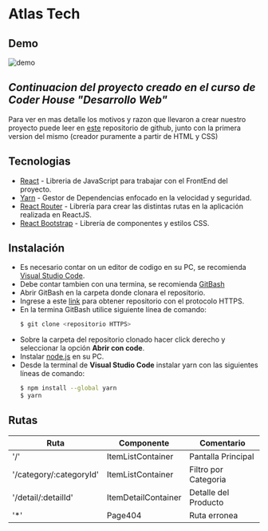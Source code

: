 # Atlas Tech

## Demo
![demo](https://user-images.githubusercontent.com/88438404/182710739-44747b2c-92e9-4ea6-9cb7-00f62341fd18.gif)

## _Continuacion del proyecto creado en el curso de Coder House "Desarrollo Web"_
Para ver en mas detalle los motivos y razon que llevaron a crear nuestro proyecto puede leer en [este](https://github.com/JEmperador/coderHouse_desarrolloWeb) repositorio de github, junto con la primera version del mismo (creador puramente a partir de HTML y CSS)

## Tecnologias
-   [React](https://reactjs.org/) - Libreria de JavaScript para trabajar con el FrontEnd del proyecto.
-   [Yarn](https://yarnpkg.com/) - Gestor de Dependencias enfocado en la velocidad y seguridad.
-   [React Router](https://reactrouter.com/docs/en/v6) - Librería para crear las distintas rutas en la aplicación realizada en ReactJS.
-   [React Bootstrap](https://react-bootstrap.github.io/) - Librería de componentes y estilos CSS.

## Instalación
-   Es necesario contar on un editor de codigo en su PC, se recomienda [Visual Studio Code](https://code.visualstudio.com/).
-   Debe contar tambien con una termina, se recomienda [GitBash](https://git-scm.com/)
-   Abrir GitBash en la carpeta donde clonara el repositorio.
-   Ingrese a este [link](https://github.com/JEmperador/react_coderHouse.git) para obtener repositorio con el protocolo HTTPS.
-   En la termina GitBash utilice siguiente línea de comando:
    ```bash
    $ git clone <repositorio HTTPS>
    ```
-   Sobre la carpeta del repositorio clonado hacer click derecho y seleccionar la opción __Abrir con code__.
-   Instalar [node.js](https://nodejs.org/en/) en su PC.
-   Desde la terminal de __Visual Studio Code__ instalar yarn con las siguientes líneas de comando:
    ```bash
    $ npm install --global yarn
    $ yarn
    ```

## Rutas
| Ruta                    | Componente          | Comentario           |
|-------------------------|---------------------|----------------------|
| '/'                     | ItemListContainer   | Pantalla Principal   |
| '/category/:categoryId' | ItemListContainer   | Filtro por Categoria |
| '/detail/:detailId'     | ItemDetailContainer | Detalle del Producto |
| '*'                     | Page404             | Ruta erronea         |
